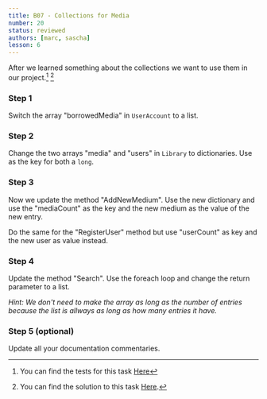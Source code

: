 ```yaml
---
title: B07 - Collections for Media
number: 20
status: reviewed
authors: [marc, sascha]
lesson: 6
---
```


After we learned something about the collections we want to use them in our project.[^tests] [^solution]

[^tests]:
    You can find the tests for this task [Here](https://github.com/satkowski/csharp-lessons-exercise-solutions/tree/master/lesson_06/B06_collections_for_media/Tests)

[^solution]:
    You can find the solution to this task [Here](https://github.com/satkowski/csharp-lessons-exercise-solutions/tree/master/lesson_06/B06_collections_for_media/ExerciseSolution/).

### Step 1

Switch the array "borrowedMedia" in `UserAccount` to a list.

### Step 2

Change the two arrays "media" and "users" in `Library` to dictionaries. Use as the key for both a `long`.

### Step 3

Now we update the method "AddNewMedium". Use the new dictionary and use the "mediaCount" as the key and the new medium as the value of the new entry.

Do the same for the "RegisterUser" method but use "userCount" as key and the new user as value instead.

### Step 4

Update the method "Search". Use the foreach loop and change the return parameter to a list.

*Hint: We don't need to make the array as long as the number of entries because the list is allways as long as how many entries it have.*

### Step 5 (optional)

Update all your documentation commentaries.
